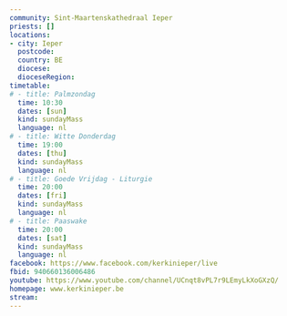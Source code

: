 ```yaml
---
community: Sint-Maartenskathedraal Ieper
priests: []
locations:
- city: Ieper
  postcode:
  country: BE
  diocese:
  dioceseRegion:
timetable:
# - title: Palmzondag
  time: 10:30
  dates: [sun]
  kind: sundayMass
  language: nl
# - title: Witte Donderdag
  time: 19:00
  dates: [thu]
  kind: sundayMass
  language: nl
# - title: Goede Vrijdag - Liturgie
  time: 20:00
  dates: [fri]
  kind: sundayMass
  language: nl
# - title: Paaswake
  time: 20:00
  dates: [sat]
  kind: sundayMass
  language: nl
facebook: https://www.facebook.com/kerkinieper/live
fbid: 940660136006486
youtube: https://www.youtube.com/channel/UCnqt8vPL7r9LEmyLkXoGXzQ/
homepage: www.kerkinieper.be
stream:
---
```

